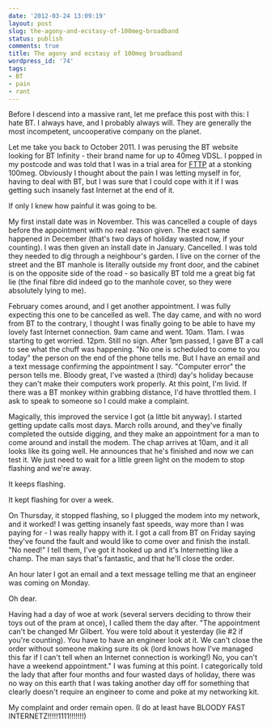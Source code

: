 ```yaml
---
date: '2012-03-24 13:09:19'
layout: post
slug: the-agony-and-ecstasy-of-100meg-broadband
status: publish
comments: true
title: The agony and ecstasy of 100meg broadband
wordpress_id: '74'
tags:
- BT
- pain
- rant
---
```


Before I descend into a massive rant, let me preface this post with this: I hate BT. I always have, and I probably always will. They are generally the most incompetent, uncooperative company on the planet. 

Let me take you back to October 2011. I was perusing the BT website looking for BT Infinity - their brand name for up to 40meg VDSL. I popped in my postcode and was told that I was in a trial area for [FTTP](http://en.wikipedia.org/wiki/Fiber_to_the_x#Fiber_to_the_premises) at a stonking 100meg. Obviously I thought about the pain I was letting myself in for, having to deal with BT, but I was sure that I could cope with it if I was getting such insanely fast Internet at the end of it. 

If only I knew how painful it was going to be. 

My first install date was in November. This was cancelled a couple of days before the appointment with no real reason given. The exact same happened in December (that's two days of holiday wasted now, if your counting). I was then given an install date in January. Cancelled. I was told they needed to dig through a neighbour's garden. I live on the corner of the street and the BT manhole is literally outside my front door, and the cabinet is on the opposite side of the road - so basically BT told me a great big fat lie (the final fibre did indeed go to the manhole cover, so they were absolutely lying to me).

February comes around, and I get another appointment.  I was fully expecting this one to be cancelled as well. The day came, and with no word from BT to the contrary, I thought I was finally going to be able to have my lovely fast Internet connection. 9am came and went. 10am. 11am. I was starting to get worried. 12pm. Still no sign. After 1pm passed, I gave BT a call to see what the chuff was happening. "No one is scheduled to come to you today" the person on the end of the phone tells me. But I have an email and a text message confirming the appointment I say. "Computer error" the person tells me. Bloody great, I've wasted a (third) day's holiday because they can't make their computers work properly. At this point, I'm livid. If there was a BT monkey within grabbing distance, I'd have throttled them. I ask to speak to someone so I could make a complaint. 

Magically, this improved the service I got (a little bit anyway). I started getting update calls most days. March rolls around, and they've finally completed the outside digging, and they make an appointment for a man to come around and install the modem. The chap arrives at 10am, and it all looks like its going well. He announces that he's finished and now we can test it. We just need to wait for a little green light on the modem to stop flashing and we're away.

It keeps flashing.

It kept flashing for over a week. 

On Thursday, it stopped flashing, so I plugged the modem into my network, and it worked! I was getting insanely fast speeds, way more than I was paying for - I was really happy with it. I got a call from BT on Friday saying they've found the fault and would like to come over and finish the install. "No need!" I tell them, I've got it hooked up and it's Internetting like a champ. The man says that's fantastic, and that he'll close the order.

An hour later I got an email and a text message telling me that an engineer was coming on Monday. 

Oh dear. 

Having had a day of woe at work (several servers deciding to throw their toys out of the pram at once), I called them the day after. "The appointment can't be changed Mr Gilbert. You were told about it yesterday (lie #2 if you're counting). You have to have an engineer look at it. We can't close the order without someone making sure its ok (lord knows how I've managed this far if I can't tell when an Internet connection is working!) No, you can't have a weekend appointment." I was fuming at this point. I categorically told the lady that after four months and four wasted days of holiday, there was no way on this earth that I was taking another day off for something that clearly doesn't require an engineer to come and poke at my networking kit.

My complaint and order remain open. (I do at least have BLOODY FAST INTERNETZ!!!!!1111!!!!!!!)
